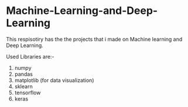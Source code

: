 # Machine-Learning-and-Deep-Learning

This respisotiry has the the projects that i made on Machine learning and Deep Learning.


Used Libraries are:-
1. numpy
2. pandas
3. matplotlib (for data visualization)
4. sklearn
5. tensorflow
6. keras
